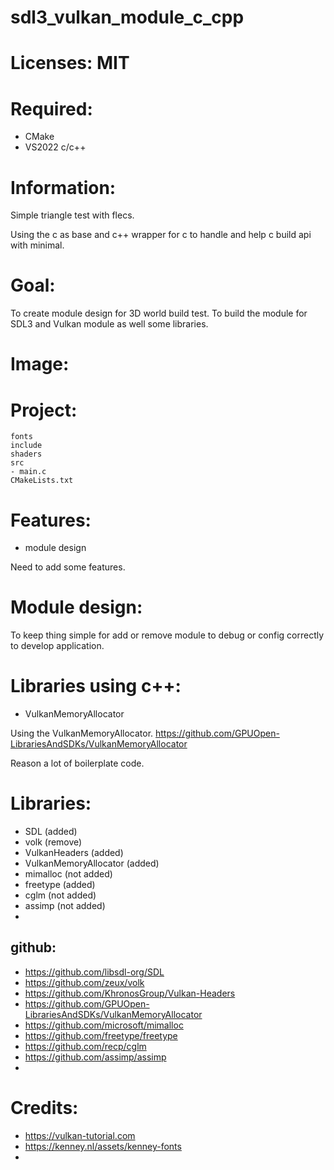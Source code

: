 # sdl3_vulkan_module_c_cpp

# Licenses: MIT

# Required:
 * CMake
 * VS2022 c/c++

# Information:
  
  Simple triangle test with flecs.

  Using the c as base and c++ wrapper for c to handle and help c build api with minimal.

# Goal:
  To create module design for 3D world build test. To build the module for SDL3 and Vulkan module as well some libraries.

# Image:


# Project:
```
fonts
include
shaders
src
- main.c
CMakeLists.txt
```

# Features:
 * module design

  Need to add some features.

# Module design:
 To keep thing simple for add or remove module to debug or config correctly to develop application.

# Libraries using c++:
 * VulkanMemoryAllocator

  Using the VulkanMemoryAllocator. https://github.com/GPUOpen-LibrariesAndSDKs/VulkanMemoryAllocator

  Reason a lot of boilerplate code.


# Libraries:
 * SDL (added)
 * volk (remove)
 * VulkanHeaders (added)
 * VulkanMemoryAllocator (added)
 * mimalloc (not added)
 * freetype (added)
 * cglm (not added)
 * assimp (not added)
 * 

## github:
 * https://github.com/libsdl-org/SDL
 * https://github.com/zeux/volk
 * https://github.com/KhronosGroup/Vulkan-Headers
 * https://github.com/GPUOpen-LibrariesAndSDKs/VulkanMemoryAllocator
 * https://github.com/microsoft/mimalloc
 * https://github.com/freetype/freetype
 * https://github.com/recp/cglm
 * https://github.com/assimp/assimp
 * 

# Credits:
 * https://vulkan-tutorial.com
 * https://kenney.nl/assets/kenney-fonts 
 * 